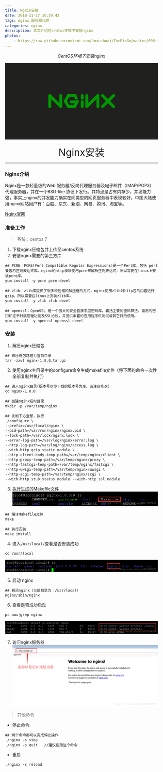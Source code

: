 ```yaml
---
title: Ngxin安装
date: 2018-11-27 16:59:42
tags: nginx,服务器代理
categories: nginx
description: 本文介绍在centos环境下安装nginx
photos: 
    - https://raw.githubusercontent.com/imxushuai/ForPicGo/master/006ifTg0gy1fxq195rirbj314k0kat8k.jpg 
---
```


<center><i>CentOS环境下安装nginx</i></center>

![](https://raw.githubusercontent.com/imxushuai/ForPicGo/master/006ifTg0gy1fxq195rirbj314k0kat8k.jpg)

<!-- more -->

<center><font size="6px">Nginx安装</font></center>

---
### Nginx介绍
Nginx是一款轻量级的Web 服务器/反向代理服务器及电子邮件（IMAP/POP3）代理服务器，并在一个BSD-like 协议下发行。其特点是占有内存少，并发能力强，事实上nginx的并发能力确实在同类型的网页服务器中表现较好，中国大陆使用nginx网站用户有：百度、京东、新浪、网易、腾讯、淘宝等。   

[Nginx官网](https://nginx.org/)

### 准备工作
> 系统：centos 7

1. 下载nginx压缩包并上传至centos系统
2. 安装nginx需要的第三方库
```shell
## PCRE：PCRE(Perl Compatible Regular Expressions)是一个Perl库，包括 perl 兼容的正则表达式库。nginx的http模块使用pcre来解析正则表达式，所以需要在linux上安装pcre库。
yum install -y pcre pcre-devel

## zlib：zlib库提供了很多种压缩和解压缩的方式，nginx使用zlib对http包的内容进行gzip，所以需要在linux上安装zlib库。
yum install -y zlib zlib-devel

## openssl：OpenSSL 是一个强大的安全套接字层密码库，囊括主要的密码算法、常用的密钥和证书封装管理功能及SSL协议，并提供丰富的应用程序供测试或其它目的使用。
yum install -y openssl openssl-devel
```

### 安装

1. 解压nginx压缩包
```shell
## 该压缩包路径为当前目录
tar -zxvf nginx-1.8.0.tar.gz
```

2. 使用nginx主目录中的configure命令生成makefile文件（将下面的命令一次性全部复制并执行）
```shell
## 进入nginx目录(版本号以你下载的版本号为准，请注意修改)
cd nginx-1.8.0

## 创建nginx临时目录
mkdir -p /var/temp/nginx

## 复制下方全部，执行
./configure \
--prefix=/usr/local/nginx \
--pid-path=/var/run/nginx/nginx.pid \
--lock-path=/var/lock/nginx.lock \
--error-log-path=/var/log/nginx/error.log \
--http-log-path=/var/log/nginx/access.log \
--with-http_gzip_static_module \
--http-client-body-temp-path=/var/temp/nginx/client \
--http-proxy-temp-path=/var/temp/nginx/proxy \
--http-fastcgi-temp-path=/var/temp/nginx/fastcgi \
--http-uwsgi-temp-path=/var/temp/nginx/uwsgi \
--http-scgi-temp-path=/var/temp/nginx/scgi \
--with-http_stub_status_module --with-http_ssl_module
```

3. 执行生成的Makefile文件   
![](https://raw.githubusercontent.com/imxushuai/ForPicGo/master/006ifTg0gy1fxmray6fy8j30q402nglr.jpg)
```shell
## 编译Makefile文件
make

## 执行安装
make install
```

4. 进入`/usr/local/`查看是否安装成功
```shell
cd /usr/local
```
![](https://raw.githubusercontent.com/imxushuai/ForPicGo/master/006ifTg0gy1fxmrbpo0pmj30um02gdfw.jpg)

5. 启动 nginx
```shell
## 启动nginx（当前目录为：/usr/local）
nginx/sbin/nginx
```

6. 查看是否成功启动
```shell
ps aux|grep nginx
```
![](https://raw.githubusercontent.com/imxushuai/ForPicGo/master/006ifTg0gy1fxmrbpwbgcj311d034dg4.jpg)

7. 访问nginx服务器
![](https://raw.githubusercontent.com/imxushuai/ForPicGo/master/006ifTg0gy1fxmrbq1202j30wo0dqaas.jpg)

> 其他命令   
 
- 停止命令:  

```shell
## 两个命令都可以完成停止操作
./nginx -s stop   
./nginx -s quit   //建议使用这个命令
```

- 重启

```shell
./nginx -s reload
```
